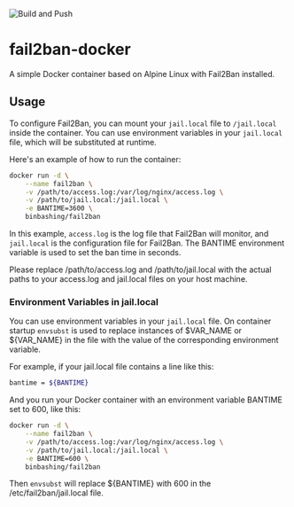 ![Build and Push](https://github.com/binbashing/fail2ban-docker/actions/workflows/build-push.yaml/badge.svg)
# fail2ban-docker

A simple Docker container based on Alpine Linux with Fail2Ban installed.

## Usage

To configure Fail2Ban, you can mount your `jail.local` file to `/jail.local` inside the container. You can use environment variables in your `jail.local` file, which will be substituted at runtime.

Here's an example of how to run the container:

```bash
docker run -d \
    --name fail2ban \
    -v /path/to/access.log:/var/log/nginx/access.log \
    -v /path/to/jail.local:/jail.local \
    -e BANTIME=3600 \
    binbashing/fail2ban
```

In this example, `access.log` is the log file that Fail2Ban will monitor, and `jail.local` is the configuration file for Fail2Ban. The BANTIME environment variable is used to set the ban time in seconds.

Please replace /path/to/access.log and /path/to/jail.local with the actual paths to your access.log and jail.local files on your host machine.

### Environment Variables in jail.local
You can use environment variables in your `jail.local` file. On container startup `envsubst` is used to replace instances of $VAR_NAME or ${VAR_NAME} in the file with the value of the corresponding environment variable.

For example, if your jail.local file contains a line like this:

```bash
bantime = ${BANTIME}
```

And you run your Docker container with an environment variable BANTIME set to 600, like this:

```bash
docker run -d \
    --name fail2ban \
    -v /path/to/access.log:/var/log/nginx/access.log \
    -v /path/to/jail.local:/jail.local \
    -e BANTIME=600 \
    binbashing/fail2ban
```

Then `envsubst` will replace ${BANTIME} with 600 in the /etc/fail2ban/jail.local file.